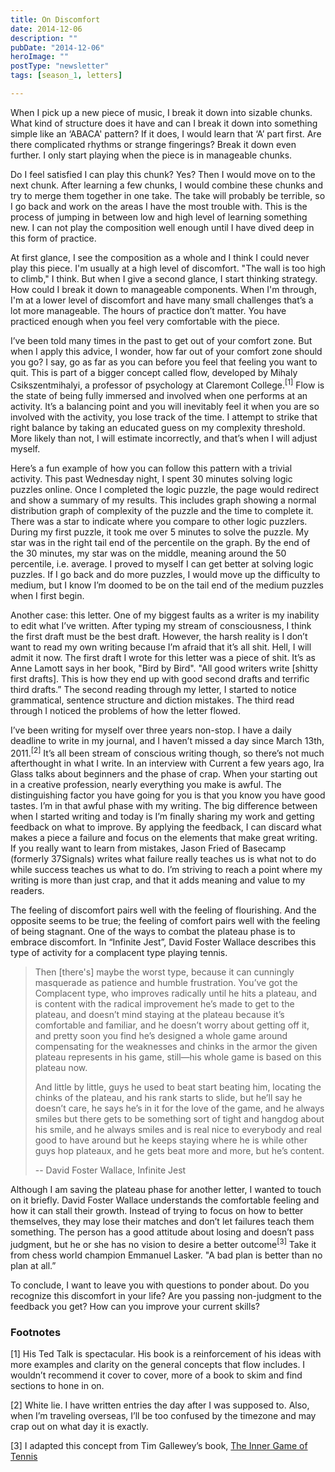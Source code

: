 ```yaml
---
title: On Discomfort
date: 2014-12-06
description: ""
pubDate: "2014-12-06"
heroImage: ""
postType: "newsletter"
tags: [season_1, letters]

---
```


When I pick up a new piece of music, I break it down into sizable chunks. What kind of structure does it have and can I break it down into something simple like an ‘ABACA' pattern? If it does, I would learn that ‘A’ part first. Are there complicated rhythms or strange fingerings? Break it down even further. I only start playing when the piece is in manageable chunks.

Do I feel satisfied I can play this chunk? Yes? Then I would move on to the next chunk. After learning a few chunks, I would combine these chunks and try to merge them together in one take. The take will probably be terrible, so I go back and work on the areas I have the most trouble with. This is the process of jumping in between low and high level of learning something new. I can not play the composition well enough until I have dived deep in this form of practice.

At first glance, I see the composition as a whole and I think I could never play this piece. I'm usually at a high level of discomfort. "The wall is too high to climb," I think. But when I give a second glance, I start thinking strategy. How could I break it down to manageable components. When I'm through, I'm at a lower level of discomfort and have many small challenges that’s a lot more manageable. The hours of practice don’t matter. You have practiced enough when you feel very comfortable with the piece.

I’ve been told many times in the past to get out of your comfort zone. But when I apply this advice, I wonder, how far out of your comfort zone should you go? I say, go as far as you can before you feel that feeling you want to quit. This is part of a bigger concept called flow, developed by Mihaly Csikszentmihalyi, a professor of psychology at Claremont College.<sup>[1]</sup> Flow is the state of being fully immersed and involved when one performs at an activity. It’s a balancing point and you will inevitably feel it when you are so involved with the activity, you lose track of the time. I attempt to strike that right balance by taking an educated guess on my complexity threshold. More likely than not, I will estimate incorrectly, and that’s when I will adjust myself.

Here’s a fun example of how you can follow this pattern with a trivial activity. This past Wednesday night, I spent 30 minutes solving logic puzzles online. Once I completed the logic puzzle, the page would redirect and show a summary of my results. This includes graph showing a normal distribution graph of complexity of the puzzle and the time to complete it. There was a star to indicate where you compare to other logic puzzlers. During my first puzzle, it took me over 5 minutes to solve the puzzle. My star was in the right tail end of the percentile on the graph. By the end of the 30 minutes, my star was on the middle, meaning around the 50 percentile, i.e. average. I proved to myself I can get better at solving logic puzzles. If I go back and do more puzzles, I would move up the difficulty to medium, but I know I’m doomed to be on the tail end of the medium puzzles when I first begin.

Another case: this letter. One of my biggest faults as a writer is my inability to edit what I’ve written. After typing my stream of consciousness, I think the first draft must be the best draft. However, the harsh reality is I don’t want to read my own writing because I’m afraid that it’s all shit. Hell, I will admit it now. The first draft I wrote for this letter was a piece of shit. It’s as Anne Lamott says in her book, "Bird by Bird". "All good writers write [shitty first drafts]. This is how they end up with good second drafts and terrific third drafts.” The second reading through my letter, I started to notice grammatical, sentence structure and diction mistakes. The third read through I noticed the problems of how the letter flowed.

I’ve been writing for myself over three years non-stop. I have a daily deadline to write in my journal, and I haven’t missed a day since March 13th, 2011.<sup>[2]</sup> It’s all been stream of conscious writing though, so there’s not much afterthought in what I write. In an interview with Current a few years ago, Ira Glass talks about beginners and the phase of crap. When your starting out in a creative profession, nearly everything you make is awful. The distinguishing factor you have going for you is that you know you have good tastes. I’m in that awful phase with my writing. The big difference between when I started writing and today is I’m finally sharing my work and getting feedback on what to improve. By applying the feedback, I can discard what makes a piece a failure and focus on the elements that make great writing. If you really want to learn from mistakes, Jason Fried of Basecamp (formerly 37Signals) writes what failure really teaches us is what not to do while success teaches us what to do. I’m striving to reach a point where my writing is more than just crap, and that it adds meaning and value to my readers.

The feeling of discomfort pairs well with the feeling of flourishing. And the opposite seems to be true; the feeling of comfort pairs well with the feeling of being stagnant. One of the ways to combat the plateau phase is to embrace discomfort. In “Infinite Jest”, David Foster Wallace describes this type of activity for a complacent type playing tennis.

> Then [there's] maybe the worst type, because it can cunningly masquerade as patience and humble frustration. You’ve got the Complacent type, who improves radically until he hits a plateau, and is content with the radical improvement he’s made to get to the plateau, and doesn’t mind staying at the plateau because it’s comfortable and familiar, and he doesn’t worry about getting off it, and pretty soon you find he’s designed a whole game around compensating for the weaknesses and chinks in the armor the given plateau represents in his game, still—his whole game is based on this plateau now.
>
> And little by little, guys he used to beat start beating him, locating the chinks of the plateau, and his rank starts to slide, but he’ll say he doesn’t care, he says he’s in it for the love of the game, and he always smiles but there gets to be something sort of tight and hangdog about his smile, and he always smiles and is real nice to everybody and real good to have around but he keeps staying where he is while other guys hop plateaux, and he gets beat more and more, but he’s content.
>
> -- David Foster Wallace, Infinite Jest

Although I am saving the plateau phase for another letter, I wanted to touch on it briefly. David Foster Wallace understands the comfortable feeling and how it can stall their growth. Instead of trying to focus on how to better themselves, they may lose their matches and don’t let failures teach them something. The person has a good attitude about losing and doesn’t pass judgment, but he or she has no vision to desire a better outcome<sup>[3]</sup> Take it from chess world champion Emmanuel Lasker. "A bad plan is better than no plan at all.”

To conclude, I want to leave you with questions to ponder about. Do you recognize this discomfort in your life? Are you passing non-judgment to the feedback you get? How can you improve your current skills?

### Footnotes

[1] His Ted Talk is spectacular. His book is a reinforcement of his ideas with more examples and clarity on the general concepts that flow includes. I wouldn’t recommend it cover to cover, more of a book to skim and find sections to hone in on.

[2] White lie. I have written entries the day after I was supposed to. Also, when I’m traveling overseas, I’ll be too confused by the timezone and may crap out on what day it is exactly.

[3] I adapted this concept from Tim Gallewey’s book, [The Inner Game of Tennis](/library/books/2012-12-30-the-inner-game-of-tennis)
